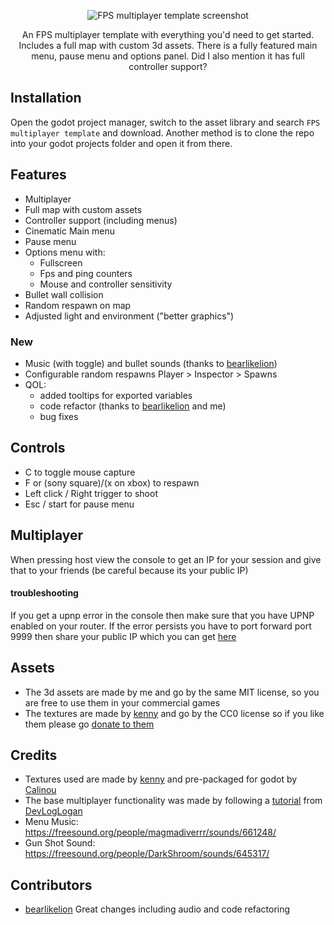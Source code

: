 <p align="center">
  <img src="https://github.com/user-attachments/assets/38561c4c-d22c-4d7d-9dc2-8fd8de6a8f66" alt="FPS multiplayer template screenshot" />
</p>

<p align="center">
An FPS multiplayer template with everything you'd need to get started. Includes a full map with custom 3d assets.
There is a fully featured main menu, pause menu and options panel. Did I also mention it has full controller support?
</p>

## Installation
  Open the godot project manager, switch to the asset library and search ``FPS multiplayer template`` and download. Another method is to clone the repo into your godot projects folder and open it from there.

## Features
- Multiplayer
- Full map with custom assets
- Controller support (including menus)
- Cinematic Main menu
- Pause menu
- Options menu with:
  - Fullscreen
  - Fps and ping counters
  - Mouse and controller sensitivity
- Bullet wall collision
- Random respawn on map
- Adjusted light and environment ("better graphics")
### New
 - Music (with toggle) and bullet sounds (thanks to [bearlikelion](https://github.com/bearlikelion))
 - Configurable random respawns Player > Inspector > Spawns
 - QOL:
	- added tooltips for exported variables
	- code refactor (thanks to [bearlikelion](https://github.com/bearlikelion) and me)
	- bug fixes

## Controls
  - C to toggle mouse capture
  - F or (sony square)/(x on xbox) to respawn
  - Left click / Right trigger to shoot
  - Esc / start for pause menu

## Multiplayer
When pressing host view the console to get an IP for your session and give that to your friends (be careful because its your public IP)

#### troubleshooting
If you get a upnp error in the console then make sure that you have UPNP enabled on your router. If the error persists you have to port forward port 9999 then share your public IP which you can get [here](https://api.ipify.org/)
 
## Assets
- The 3d assets are made by me and go by the same MIT license, so you are free to use them in your commercial games
- The textures are made by [kenny](https://kenney.itch.io/) and go by the CC0 license so if you like them please go [donate to them](https://kenney.itch.io/kenney-donation)

## Credits
- Textures used are made by [kenny](https://kenney.itch.io/) and pre-packaged for godot by [Calinou](https://godotengine.org/asset-library/asset?user=Calinou)
- The base multiplayer functionality was made by following a [tutorial](https://www.youtube.com/watch?v=n8D3vEx7NAE) from [DevLogLogan](https://www.youtube.com/@DevLogLogan)
- Menu Music: https://freesound.org/people/magmadiverrr/sounds/661248/
- Gun Shot Sound: https://freesound.org/people/DarkShroom/sounds/645317/

## Contributors
- [bearlikelion](https://github.com/bearlikelion) Great changes including audio and code refactoring
